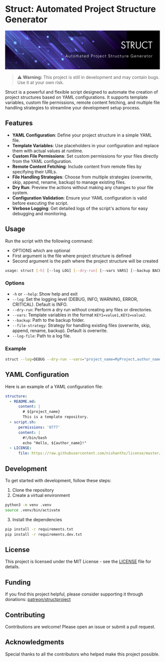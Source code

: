 # Struct: Automated Project Structure Generator

![Struct Banner](extras/banner.png)

> ⚠️ **Warning:** This project is still in development and may contain bugs. Use it at your own risk.

Struct is a powerful and flexible script designed to automate the creation of project structures based on YAML configurations. It supports template variables, custom file permissions, remote content fetching, and multiple file handling strategies to streamline your development setup process.

## Features

- **YAML Configuration**: Define your project structure in a simple YAML file.
- **Template Variables**: Use placeholders in your configuration and replace them with actual values at runtime.
- **Custom File Permissions**: Set custom permissions for your files directly from the YAML configuration.
- **Remote Content Fetching**: Include content from remote files by specifying their URLs.
- **File Handling Strategies**: Choose from multiple strategies (overwrite, skip, append, rename, backup) to manage existing files.
- **Dry Run**: Preview the actions without making any changes to your file system.
- **Configuration Validation**: Ensure your YAML configuration is valid before executing the script.
- **Verbose Logging**: Get detailed logs of the script's actions for easy debugging and monitoring.

## Usage

Run the script with the following command:

- OPTIONS which are optional
- First argument is the file where project structure is defined
- Second argument is the path where the project structure will be created

```sh
usage: struct [-h] [--log LOG] [--dry-run] [--vars VARS] [--backup BACKUP] [--file-strategy {overwrite,skip,append,rename,backup}] [--log-file LOG_FILE] yaml_file base_path
```

### Options

- `-h` or `--help`: Show help and exit
- `--log`: Set the logging level (DEBUG, INFO, WARNING, ERROR, CRITICAL). Default is INFO.
- `--dry-run`: Perform a dry run without creating any files or directories.
- `--vars`: Template variables in the format `KEY1=value1,KEY2=value2`.
- `--backup`: Path to the backup folder.
- `--file-strategy`: Strategy for handling existing files (overwrite, skip, append, rename, backup). Default is overwrite.
- `--log-file`: Path to a log file.

### Example

```sh
struct --log=DEBUG --dry-run --vars="project_name=MyProject,author_name=JohnDoe" --backup=/path/to/backup --file-strategy=rename --log-file=/path/to/logfile.log path/to/project_structure.yaml /path/to/your/project
```

## YAML Configuration

Here is an example of a YAML configuration file:

```yaml
structure:
  - README.md:
      content: |
        # ${project_name}
        This is a template repository.
  - script.sh:
      permissions: '0777'
      content: |
        #!/bin/bash
        echo "Hello, ${author_name}!"
  - LICENSE:
      file: https://raw.githubusercontent.com/nishanths/license/master/LICENSE
```

## Development

To get started with development, follow these steps:

1. Clone the repository
2. Create a virtual environment

```sh
python3 -m venv .venv
source .venv/bin/activate
```

3. Install the dependencies

```sh
pip install -r requirements.txt
pip install -r requirements.dev.txt
```

## License

This project is licensed under the MIT License - see the [LICENSE](LICENSE) file for details.

## Funding

If you find this project helpful, please consider supporting it through donations: [patreon/structproject](https://patreon.com/structproject)

## Contributing

Contributions are welcome! Please open an issue or submit a pull request.

## Acknowledgments

Special thanks to all the contributors who helped make this project possible.
